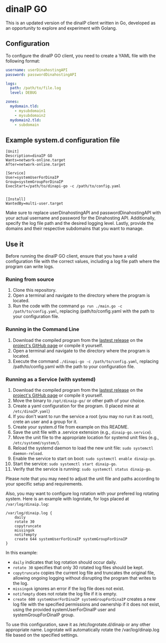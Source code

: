 # dinaIP GO

This is an updated version of the dinaIP client written in Go, developed as an opportunity to explore and experiment with Golang.

## Configuration

To configure the dinaIP GO client, you need to create a YAML file with the following format:

```yaml
username: userDinahostingAPI
password: passwordDinahostingAPI

logs:
  path: /path/to/file.log
  level: DEBUG

zones:
  mydomain.tld:
    - mysubdomain1
    - mysubdomain2
  mydomain2.tld:
    - subdomain
```

## Example system.d configuration file

```systemd
[Unit]
Description=dinaIP GO
Wants=network-online.target
After=network-online.target

[Service]
User=systemUserForDinaIP
Group=systemGroupForDinaIP
ExecStart=/path/to/dinapi-go -c /path/to/config.yaml


[Install]
WantedBy=multi-user.target
```

Make sure to replace userDinahostingAPI and passwordDinahostingAPI with your actual username and password for the Dinahosting API. Additionally, specify the log file path and the desired logging level. Lastly, provide the domains and their respective subdomains that you want to manage.

## Use it

Before running the dinaIP GO client, ensure that you have a valid configuration file with the correct values, including a log file path where the program can write logs.

### Runing from source

1. Clone this repository.
2. Open a terminal and navigate to the directory where the program is located.
3. Run the code with the command `go run ./main.go -c /path/to/config.yaml`, replacing /path/to/config.yaml with the path to your configuration file.

### Running in the Command Line

1. Download the compiled program from the [lastest release](https://github.com/vrdominguez/dinaip-go/releases/latest) on the [project's GitHub page](https://github.com/vrdominguez/dinaip-go/releases) or compile it yourself.
2. Open a terminal and navigate to the directory where the program is located.
3. Execute the command `./dinapi-go -c /path/to/config.yaml`, replacing /path/to/config.yaml with the path to your configuration file.

### Running as a Service (with systemd)

1. Download the compiled program from the [lastest release](https://github.com/vrdominguez/dinaip-go/releases/latest) on the [project's GitHub page](https://github.com/vrdominguez/dinaip-go/releases) or compile it yourself.
2. Move the binary to `/opt/dinaip-go/` or other path of your choice.
3. Create a yaml configuration for the program. (I placed mine at `/etc/dinaIP.yaml`)
4. If you don't want to run the service a root (you may no run it as root), crete an user and a group for it.
5. Create your system.d file from example on this README.
6. Save the unit file with a .service extension (e.g., `dinaip-go.service`).
7. Move the unit file to the appropriate location for systemd unit files (e.g., `/etc/systemd/system/`).
8. Reload the systemd daemon to load the new unit file: `sudo systemctl daemon-reload`.
9. Enable the service to start on boot: `sudo systemctl enable dinaip-go`.
10. Start the service: `sudo systemctl start dinaip-go`.
11. Verify that the service is running: `sudo systemctl status dinaip-go`.

Please note that you may need to adjust the unit file and paths according to your specific setup and requirements.

Also, you may want to configure log rotation with your prefered log rotating system. Here is an example with logrotate, for logs placed at `/var/log/dinaip.log`:

```logrotate
/var/log/dinaip.log {
    daily
    rotate 30
    copytruncate
    missingok
    notifempty
    create 644 systemUserForDinaIP systemGroupForDinaIP
}
```

In this example:

- ```daily``` indicates that log rotation should occur daily.
- ```rotate 30``` specifies that only 30 rotated log files should be kept.
- ```copytruncate``` copies the current log file and truncates the original file, allowing ongoing logging without disrupting the program that writes to the log.
- ```missingok``` ignores an error if the log file does not exist.
- ```notifempty``` does not rotate the log file if it is empty.
- ```create 600 systemUserForDinaIP systemGroupForDinaIP``` creates a new log file with the specified permissions and ownership if it does not exist, using the provided systemUserForDinaIP user and systemGroupForDinaIP group.

To use this configuration, save it as /etc/logrotate.d/dinaip or any other appropriate name. Logrotate will automatically rotate the /var/log/dinaip.log file based on the specified settings.
